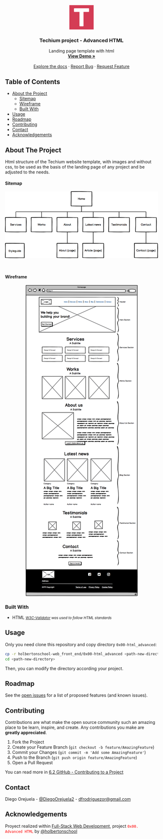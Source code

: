 <!--
*** Thanks for checking out this Landing Page Template. If you have a suggestion that would
*** make this better, please fork the repo and create a pull request or simply open
*** an issue with the tag "enhancement".
*** Thanks again! Now go create something AMAZING! :D
-->

<!-- PROJECT LOGO -->
<br />
<p align="center">
  <a href="https://github.com/DiegoOrejuela/holbertonschool-web_front_end/tree/master/0x00-html_advanced">
    <img src="favicon.png" alt="Logo" width="80" height="80">
  </a>

  <h3 align="center">Techium project - Advanced HTML</h3>

  <p align="center">
    Landing page template with html
    <br />
    <a href="https://diegoorejuela.github.io/holbertonschool-web_front_end/0x00-html_advanced/"><strong>View Demo »</strong></a>
    <br />
    <br />
    <a href="https://github.com/DiegoOrejuela/holbertonschool-web_front_end/blob/master/0x00-html_advanced/README.md"">Explore the docs</a>
    ·
    <a href="https://github.com/DiegoOrejuela/holbertonschool-web_front_end/issues">Report Bug</a>
    ·
    <a href="https://github.com/DiegoOrejuela/holbertonschool-web_front_end/issues">Request Feature</a>
  </p>
</p>



<!-- TABLE OF CONTENTS -->
## Table of Contents

* [About the Project](#about-the-project)
  * [Sitemap](#sitemap)
  * [Wireframe](#wireframe)
  * [Built With](#built-with)
* [Usage](#usage)
* [Roadmap](#roadmap)
* [Contributing](#contributing)
* [Contact](#contact)
* [Acknowledgements](#acknowledgements)



<!-- ABOUT THE PROJECT -->
## About The Project

Html structure of the Techium website template, with images and without css, to be used as the basis of the landing page of any project and be adjusted to the needs.

#### Sitemap
<p align="center">
    <img src="sitemap.png" alt="Sitemap project">
</p>

<br/>

#### Wireframe
<p align="center">
    <img src="wireframe.png" alt="Sitemap project">
</p>

### Built With
* HTML
<i><small><a href="https://github.com/holbertonschool/W3C-Validator">W3C-Validator</a> was used to follow HTML standards</small></i>

<!-- USAGE -->
## Usage

Only you need clone this repository and copy directory `0x00-html_advanced`:

```sh
cp -r holbertonschool-web_front_end/0x00-html_advanced <path-new-directory>
cd <path-new-directory>
```
Then, you can modify the directory according your project. 

<!-- ROADMAP -->
## Roadmap

See the [open issues](https://github.com/othneildrew/Best-README-Template/issues) for a list of proposed features (and known issues).

<!-- CONTRIBUTING -->
## Contributing

Contributions are what make the open source community such an amazing place to be learn, inspire, and create. Any contributions you make are **greatly appreciated**.

1. Fork the Project
2. Create your Feature Branch (`git checkout -b feature/AmazingFeature`)
3. Commit your Changes (`git commit -m 'Add some AmazingFeature'`)
4. Push to the Branch (`git push origin feature/AmazingFeature`)
5. Open a Pull Request

You can read more in [6.2 GitHub - Contributing to a Project](https://git-scm.com/book/en/v2/GitHub-Contributing-to-a-Project)

<!-- CONTACT -->
## Contact

Diego Orejuela - [@DiegoOrejuela2](https://twitter.com/DiegoOrejuela2) - dfrodriguezor@gmail.com

<!-- ACKNOWLEDGEMENTS -->
## Acknowledgements
Proyect realized within [Full-Stack Web Development](https://www.holbertonschool.com/pathway_web_stack_development), project <code><span style="color: red">0x00. Advanced HTML</span></code> by [@holbertonschool](https://twitter.com/holbertonschool)



